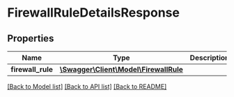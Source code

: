 # FirewallRuleDetailsResponse

## Properties
Name | Type | Description | Notes
------------ | ------------- | ------------- | -------------
**firewall_rule** | [**\Swagger\Client\Model\FirewallRule**](FirewallRule.md) |  | [optional] 

[[Back to Model list]](../README.md#documentation-for-models) [[Back to API list]](../README.md#documentation-for-api-endpoints) [[Back to README]](../README.md)


